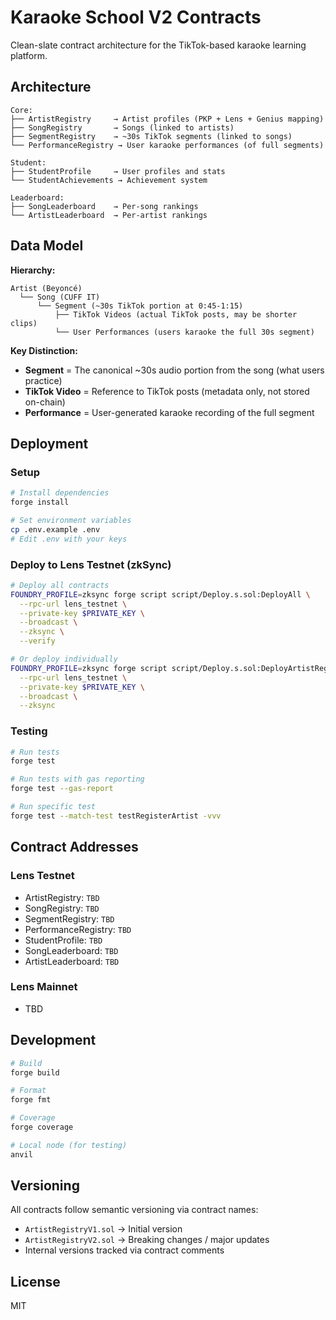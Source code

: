# Karaoke School V2 Contracts

Clean-slate contract architecture for the TikTok-based karaoke learning platform.

## Architecture

```
Core:
├── ArtistRegistry     → Artist profiles (PKP + Lens + Genius mapping)
├── SongRegistry       → Songs (linked to artists)
├── SegmentRegistry    → ~30s TikTok segments (linked to songs)
└── PerformanceRegistry → User karaoke performances (of full segments)

Student:
├── StudentProfile     → User profiles and stats
└── StudentAchievements → Achievement system

Leaderboard:
├── SongLeaderboard    → Per-song rankings
└── ArtistLeaderboard  → Per-artist rankings
```

## Data Model

**Hierarchy:**
```
Artist (Beyoncé)
  └── Song (CUFF IT)
      └── Segment (~30s TikTok portion at 0:45-1:15)
          ├── TikTok Videos (actual TikTok posts, may be shorter clips)
          └── User Performances (users karaoke the full 30s segment)
```

**Key Distinction:**
- **Segment** = The canonical ~30s audio portion from the song (what users practice)
- **TikTok Video** = Reference to TikTok posts (metadata only, not stored on-chain)
- **Performance** = User-generated karaoke recording of the full segment

## Deployment

### Setup

```bash
# Install dependencies
forge install

# Set environment variables
cp .env.example .env
# Edit .env with your keys
```

### Deploy to Lens Testnet (zkSync)

```bash
# Deploy all contracts
FOUNDRY_PROFILE=zksync forge script script/Deploy.s.sol:DeployAll \
  --rpc-url lens_testnet \
  --private-key $PRIVATE_KEY \
  --broadcast \
  --zksync \
  --verify

# Or deploy individually
FOUNDRY_PROFILE=zksync forge script script/Deploy.s.sol:DeployArtistRegistry \
  --rpc-url lens_testnet \
  --private-key $PRIVATE_KEY \
  --broadcast \
  --zksync
```

### Testing

```bash
# Run tests
forge test

# Run tests with gas reporting
forge test --gas-report

# Run specific test
forge test --match-test testRegisterArtist -vvv
```

## Contract Addresses

### Lens Testnet
- ArtistRegistry: `TBD`
- SongRegistry: `TBD`
- SegmentRegistry: `TBD`
- PerformanceRegistry: `TBD`
- StudentProfile: `TBD`
- SongLeaderboard: `TBD`
- ArtistLeaderboard: `TBD`

### Lens Mainnet
- TBD

## Development

```bash
# Build
forge build

# Format
forge fmt

# Coverage
forge coverage

# Local node (for testing)
anvil
```

## Versioning

All contracts follow semantic versioning via contract names:
- `ArtistRegistryV1.sol` → Initial version
- `ArtistRegistryV2.sol` → Breaking changes / major updates
- Internal versions tracked via contract comments

## License

MIT

